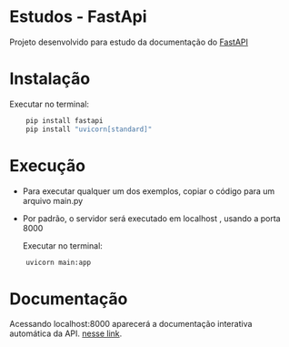 # Estudos - FastApi

Projeto desenvolvido para estudo da documentação do [FastAPI](https://fastapi.tiangolo.com/) 

# Instalação

  Executar no terminal:
```bash
    pip install fastapi
    pip install "uvicorn[standard]"
``` 

# Execução

* Para executar qualquer um dos exemplos, copiar o código para um arquivo main.py 
* Por padrão, o servidor será executado em localhost , usando a porta 8000 

  Executar no terminal:
```bash
    uvicorn main:app
``` 
    
 # Documentação
 
 Acessando localhost:8000 aparecerá a documentação interativa automática da API.
 [nesse link](http://127.0.0.1:8000/docs).



